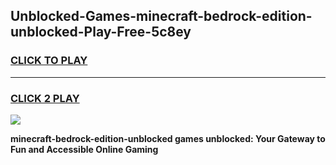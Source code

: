 
## Unblocked-Games-minecraft-bedrock-edition-unblocked-Play-Free-5c8ey
<h3>
<a href="https://premium76.site?title=minecraft-bedrock-edition-unblocked&ref=21A">CLICK TO PLAY</a></h3>
<hr>

<h3>
<a href="https://premium76.site?title=minecraft-bedrock-edition-unblocked&ref=21A">CLICK 2 PLAY</a>
  
</h3>

<a href="https://premium76.site?title=minecraft-bedrock-edition-unblocked&ref=21A"><img src="https://clearcache.store/games.png"></a>


**minecraft-bedrock-edition-unblocked games unblocked: Your Gateway to Fun and Accessible Online Gaming**
